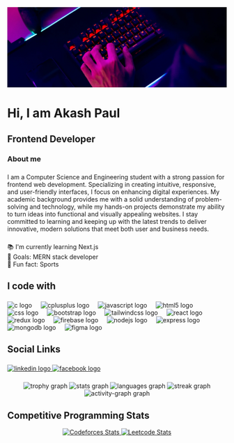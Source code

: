 <div align="left">
  <img wight="100%" src="https://raw.githubusercontent.com/AkashPaul923/AkashPaul923/refs/heads/main/cover.png"  />
</div>

###

<h1 align="left">Hi, I am Akash Paul</h1>

###

<h2 align="left">Frontend Developer</h2>

###

<h3 align="left">About me</h3>

###

<p align="left">I am a Computer Science and Engineering student with a strong passion for frontend web development. Specializing in creating intuitive, responsive, and user-friendly interfaces, I focus on enhancing digital experiences. My academic background provides me with a solid understanding of problem-solving and technology, while my hands-on projects demonstrate my ability to turn ideas into functional and visually appealing websites. I stay committed to learning and keeping up with the latest trends to deliver innovative, modern solutions that meet both user and business needs.</p>

###

<p align="left">📚 I'm currently learning Next.js<br>🎯 Goals: MERN stack developer<br>🎲 Fun fact: Sports</p>

###

<h2 align="left">I code with</h2>

###

<div align="left">
  <img src="https://skillicons.dev/icons?i=c" height="40" alt="c logo"  />
  <img width="12" />
  <img src="https://skillicons.dev/icons?i=cpp" height="40" alt="cplusplus logo"  />
  <img width="12" />
  <img src="https://skillicons.dev/icons?i=js" height="40" alt="javascript logo"  />
  <img width="12" />
  <img src="https://cdn.jsdelivr.net/gh/devicons/devicon/icons/html5/html5-original.svg" height="40" alt="html5 logo"  />
  <img width="12" />
  <img src="https://cdn.simpleicons.org/css/1572B6" height="40" alt="css logo"  />
  <img width="12" />
  <img src="https://cdn.simpleicons.org/bootstrap/7952B3" height="40" alt="bootstrap logo"  />
  <img width="12" />
  <img src="https://cdn.simpleicons.org/tailwindcss/06B6D4" height="40" alt="tailwindcss logo"  />
  <img width="12" />
  <img src="https://cdn.jsdelivr.net/gh/devicons/devicon/icons/react/react-original.svg" height="40" alt="react logo"  />
  <img width="12" />
  <img src="https://skillicons.dev/icons?i=redux" height="40" alt="redux logo"  />
  <img width="12" />
  <img src="https://skillicons.dev/icons?i=firebase" height="40" alt="firebase logo"  />
  <img width="12" />
  <img src="https://skillicons.dev/icons?i=nodejs" height="40" alt="nodejs logo"  />
  <img width="12" />
  <img src="https://skillicons.dev/icons?i=express" height="40" alt="express logo"  />
  <img width="12" />
  <img src="https://skillicons.dev/icons?i=mongodb" height="40" alt="mongodb logo"  />
  <img width="12" />
  <img src="https://cdn.jsdelivr.net/gh/devicons/devicon/icons/figma/figma-original.svg" height="40" alt="figma logo"  />
</div>

###

<h2 align="left">Social Links</h2>

###

<div align="left">
  <a href="https://www.linkedin.com/in/akash-paul-257894318/" target="_blank">
    <img src="https://raw.githubusercontent.com/maurodesouza/profile-readme-generator/master/src/assets/icons/social/linkedin/default.svg" width="52" height="40" alt="linkedin logo"  />
  </a>
  <a href="https://www.facebook.com/akash.paul.664216" target="_blank">
    <img src="https://raw.githubusercontent.com/maurodesouza/profile-readme-generator/master/src/assets/icons/social/facebook/default.svg" width="52" height="40" alt="facebook logo"  />
  </a>
</div>

###

<div align="center">
  <img src="https://github-profile-trophy.vercel.app?username=AkashPaul923&theme=dracula&column=-1&row=1&margin-w=8&margin-h=8&no-bg=false&no-frame=false&order=4" height="150" alt="trophy graph"  />
  <img src="https://github-readme-stats.vercel.app/api?username=AkashPaul923&hide_title=false&hide_rank=false&show_icons=true&include_all_commits=true&count_private=true&disable_animations=false&theme=dracula&locale=en&hide_border=false&order=1" height="150" alt="stats graph"  />
  <img src="https://github-readme-stats.vercel.app/api/top-langs?username=AkashPaul923&locale=en&hide_title=false&layout=compact&card_width=320&langs_count=5&theme=dracula&hide_border=false&order=2" height="150" alt="languages graph"  />
  <img src="https://streak-stats.demolab.com?user=AkashPaul923&locale=en&mode=daily&theme=dracula&hide_border=false&border_radius=5&order=3" height="150" alt="streak graph"  />
  <img src="https://github-readme-activity-graph.vercel.app/graph?username=AkashPaul923&radius=16&theme=react&area=true&order=5" height="300" alt="activity-graph graph"  />
  
</div>

###
<h2 align="left">Competitive Programming Stats</h2>
<div align="center">
    <a href="https://codeforces.com/profile/AkashPaul_IST_NU_BD" target="_blank">
        <img src="https://codeforces-readme-stats.vercel.app/api/card?username=AkashPaul_IST_NU_BD&theme=dark_lc" height="225" alt="Codeforces Stats"  />
    </a>
    <a href="https://leetcode.com/u/2002_AkashPaul/" target="_blank">
        <img src="https://leetcard.jacoblin.cool/2002_AkashPaul?ext=contest&theme=dark" height="225" alt="Leetcode Stats"  />
    </a>
</div>

###
